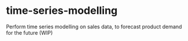 # time-series-modelling
 Perform time series modelling on sales data, to forecast product demand for the future (WIP)
